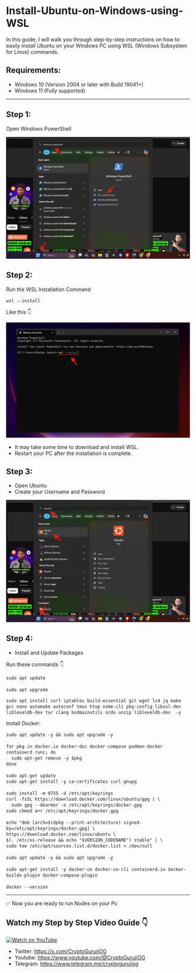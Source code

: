 # Install-Ubuntu-on-Windows-using-WSL
In this guide, I will walk you through step-by-step instructions on how to easily install Ubuntu on your Windows PC using WSL (Windows Subsystem for Linux) commands.

## Requirements:
- Windows 10 (Version 2004 or later with Build 19041+)
- Windows 11 (Fully supported)

---

## Step 1:

Open Windows PowerShell

![image alt](https://github.com/CryptoGurujiOG/Install-Ubuntu-on-Windows-using-WSL/blob/c1062e2232490323d907b3fc2aa65af413ce9fb9/Screenshot%201.png)

## Step 2:

Run the WSL Installation Command

```
wsl --install
```
Like this 👇

![image alt](https://github.com/CryptoGurujiOG/Install-Ubuntu-on-Windows-using-WSL/blob/324d30708e6d69259b9af26ac4a9a022e1109fc7/Screenshot%202.png)

- It may take some time to download and install WSL.
- Restart your PC after the installation is complete.

## Step 3:

- Open Ubuntu
- Create your Username and Password

![image alt](https://github.com/CryptoGurujiOG/Install-Ubuntu-on-Windows-using-WSL/blob/ba51783d39a640b6b5b37ef6ea688f9fdd25e1cb/Screenshot%203.png)

## Step 4:

- Install and Update Packages

Run these commands 👇

```
sudo apt update

sudo apt upgrade
```

```
sudo apt install curl iptables build-essential git wget lz4 jq make gcc nano automake autoconf tmux htop nvme-cli pkg-config libssl-dev libleveldb-dev tar clang bsdmainutils ncdu unzip libleveldb-dev  -y
```

Install Docker:

```
sudo apt update -y && sudo apt upgrade -y

for pkg in docker.io docker-doc docker-compose podman-docker containerd runc; do 
  sudo apt-get remove -y $pkg 
done

sudo apt-get update
sudo apt-get install -y ca-certificates curl gnupg

sudo install -m 0755 -d /etc/apt/keyrings
curl -fsSL https://download.docker.com/linux/ubuntu/gpg | \
  sudo gpg --dearmor -o /etc/apt/keyrings/docker.gpg
sudo chmod a+r /etc/apt/keyrings/docker.gpg

echo "deb [arch=$(dpkg --print-architecture) signed-by=/etc/apt/keyrings/docker.gpg] \
https://download.docker.com/linux/ubuntu \
$(. /etc/os-release && echo "$VERSION_CODENAME") stable" | \
sudo tee /etc/apt/sources.list.d/docker.list > /dev/null

sudo apt update -y && sudo apt upgrade -y

sudo apt-get install -y docker-ce docker-ce-cli containerd.io docker-buildx-plugin docker-compose-plugin

docker --version
```

---

✅ Now you are ready to run Nodes on your Pc

## Watch my Step by Step Video Guide 👇

[![Watch on YouTube](https://img.youtube.com/vi/mpdwAlRyOrE/hqdefault.jpg)](https://youtu.be/mpdwAlRyOrE)

- Twitter: https://x.com/CryptoGurujiOG
- Youtube: https://www.youtube.com/@CryptoGurujiOG
- Telegram: https://www.telegram.me/cryptogurujiog
